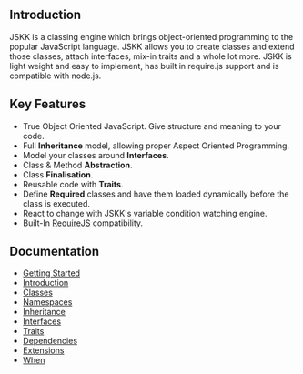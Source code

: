 Introduction
------------

JSKK is a classing engine which brings object-oriented programming to the popular JavaScript language.
JSKK allows you to create classes and extend those classes, attach interfaces, mix-in traits and a
whole lot more. JSKK is light weight and easy to implement, has built in require.js support and
is compatible with node.js.

Key Features
------------

* True Object Oriented JavaScript. Give structure and meaning to your code.
* Full **Inheritance** model, allowing proper Aspect Oriented Programming.
* Model your classes around **Interfaces**.
* Class & Method **Abstraction**.
* Class **Finalisation**.
* Reusable code with **Traits**.
* Define **Required** classes and have them loaded dynamically before the class is executed.
* React to change with JSKK's variable condition watching engine.
* Built-In [RequireJS](http://requirejs.org/) compatibility.

Documentation
-------------

- [Getting Started](getting-started.md)
- [Introduction](introduction.md)
- [Classes](classes.md)
- [Namespaces](namespaces.md)
- [Inheritance](inheritance.md)
- [Interfaces](interfaces.md)
- [Traits](traits.md)
- [Dependencies](dependencies.md)
- [Extensions](extensions.md)
- [When](when.md)
